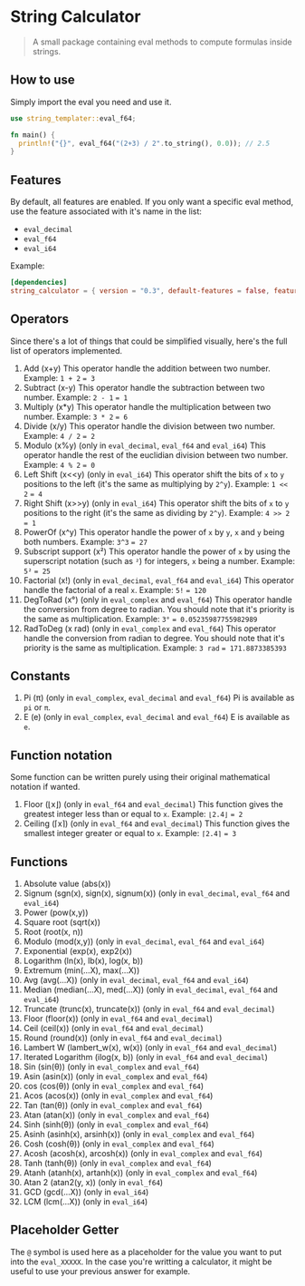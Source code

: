 # String Calculator

> A small package containing eval methods to compute formulas inside strings.

## How to use

Simply import the eval you need and use it.

```rs
use string_templater::eval_f64;

fn main() {
  println!("{}", eval_f64("(2+3) / 2".to_string(), 0.0)); // 2.5
}
```

## Features

By default, all features are enabled. If you only want a specific eval method, use the feature associated with it's name in the list:
- `eval_decimal`
- `eval_f64`
- `eval_i64`

Example:
```toml
[dependencies]
string_calculator = { version = "0.3", default-features = false, features = ["eval_decimal"] }
```

## Operators

Since there's a lot of things that could be simplified visually, here's the full list of operators implemented.

1. Add (x+y)
  This operator handle the addition between two number.
  Example:
  `1 + 2`
  `= 3`
1. Subtract (x-y)
  This operator handle the subtraction between two number.
  Example:
  `2 - 1`
  `= 1`
1. Multiply (x*y)
  This operator handle the multiplication between two number.
  Example:
  `3 * 2`
  `= 6`
1. Divide (x/y)
  This operator handle the division between two number.
  Example:
  `4 / 2`
  `= 2`
1. Modulo (x%y) (only in `eval_decimal`, `eval_f64` and `eval_i64`)
  This operator handle the rest of the euclidian division between two number.
  Example:
  `4 % 2`
  `= 0`
1. Left Shift (x<<y) (only in `eval_i64`)
  This operator shift the bits of `x` to `y` positions to the left (it's the same as multiplying by `2^y`).
  Example:
  `1 << 2`
  `= 4`
1. Right Shift (x>>y) (only in `eval_i64`)
  This operator shift the bits of `x` to `y` positions to the right (it's the same as dividing by `2^y`).
  Example:
  `4 >> 2`
  `= 1`
1. PowerOf (x^y)
  This operator handle the power of `x` by `y`, `x` and `y` being both numbers.
  Example:
  `3^3`
  `= 27`
1. Subscript support (x²)
  This operator handle the power of `x` by using the superscript notation (such as `²`) for integers, `x` being a number.
  Example:
  `5²`
  `= 25`
1. Factorial (x!) (only in `eval_decimal`, `eval_f64` and `eval_i64`)
  This operator handle the factorial of a real `x`.
  Example:
  `5!`
  `= 120`
1. DegToRad (x°) (only in `eval_complex` and `eval_f64`)
  This operator handle the conversion from degree to radian. You should note that it's priority is the same as multiplication.
  Example:
  `3°`
  `= 0.05235987755982989`
1. RadToDeg (x rad) (only in `eval_complex` and `eval_f64`)
  This operator handle the conversion from radian to degree. You should note that it's priority is the same as multiplication.
  Example:
  `3 rad`
  `= 171.8873385393`

## Constants

1. Pi (π) (only in `eval_complex`, `eval_decimal` and `eval_f64`)
  Pi is available as `pi` or `π`.
1. E (e) (only in `eval_complex`, `eval_decimal` and `eval_f64`)
  E is available as `e`.

## Function notation

Some function can be written purely using their original mathematical notation if wanted.

1. Floor (⌊x⌋) (only in `eval_f64` and `eval_decimal`)
  This function gives the greatest integer less than or equal to `x`.
  Example:
  `⌊2.4⌋`
  `= 2`
1. Ceiling (⌈x⌉) (only in `eval_f64` and `eval_decimal`)
  This function gives the smallest integer greater or equal to `x`.
  Example:
  `⌈2.4⌉`
  `= 3`

## Functions

1. Absolute value (abs(x))
1. Signum (sgn(x), sign(x), signum(x)) (only in `eval_decimal`, `eval_f64` and `eval_i64`)
1. Power (pow(x,y))
1. Square root (sqrt(x))
1. Root (root(x, n))
1. Modulo (mod(x,y)) (only in `eval_decimal`, `eval_f64` and `eval_i64`)
1. Exponential (exp(x), exp2(x))
1. Logarithm (ln(x), lb(x), log(x, b))
1. Extremum (min(...X), max(...X))
1. Avg (avg(...X)) (only in `eval_decimal`, `eval_f64` and `eval_i64`)
1. Median (median(...X), med(...X)) (only in `eval_decimal`, `eval_f64` and `eval_i64`)
1. Truncate (trunc(x), truncate(x)) (only in `eval_f64` and `eval_decimal`)
1. Floor (floor(x)) (only in `eval_f64` and `eval_decimal`)
1. Ceil (ceil(x)) (only in `eval_f64` and `eval_decimal`)
1. Round (round(x)) (only in `eval_f64` and `eval_decimal`)
1. Lambert W (lambert_w(x), w(x)) (only in `eval_f64` and `eval_decimal`)
1. Iterated Logarithm (ilog(x, b)) (only in `eval_f64` and `eval_decimal`)
1. Sin (sin(θ)) (only in `eval_complex` and `eval_f64`)
1. Asin (asin(x)) (only in `eval_complex` and `eval_f64`)
1. cos (cos(θ)) (only in `eval_complex` and `eval_f64`)
1. Acos (acos(x)) (only in `eval_complex` and `eval_f64`)
1. Tan (tan(θ)) (only in `eval_complex` and `eval_f64`)
1. Atan (atan(x)) (only in `eval_complex` and `eval_f64`)
1. Sinh (sinh(θ)) (only in `eval_complex` and `eval_f64`)
1. Asinh (asinh(x), arsinh(x)) (only in `eval_complex` and `eval_f64`)
1. Cosh (cosh(θ)) (only in `eval_complex` and `eval_f64`)
1. Acosh (acosh(x), arcosh(x)) (only in `eval_complex` and `eval_f64`)
1. Tanh (tanh(θ)) (only in `eval_complex` and `eval_f64`)
1. Atanh (atanh(x), artanh(x)) (only in `eval_complex` and `eval_f64`)
1. Atan 2 (atan2(y, x)) (only in `eval_f64`)
1. GCD (gcd(...X)) (only in `eval_i64`)
1. LCM (lcm(...X)) (only in `eval_i64`)

## Placeholder Getter

The `@` symbol is used here as a placeholder for the value you want to put into the `eval_XXXXX`.
In the case you're writting a calculator, it might be useful to use your previous answer for example.

